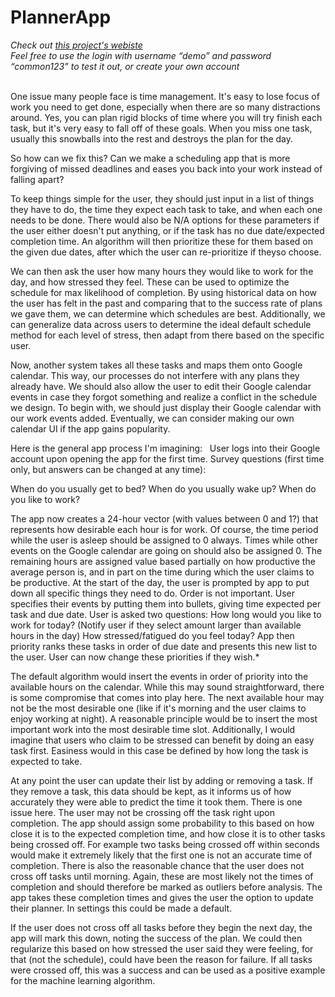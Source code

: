 # PlannerApp

*Check out [this project's webiste](https://planit.benwoodman.com)*  
*Feel free to use the login with username “demo” and password “common123” to test it out, or create your own account*  

<br />
One issue many people face is time management. It's easy to lose focus of work you need to get done, especially when there are so many distractions around. Yes, you can plan rigid blocks of time where you will try finish each task, but it's very easy to fall off of these goals. When you miss one task, usually this snowballs into the rest and destroys the plan for the day.

So how can we fix this? Can we make a scheduling app that is more forgiving of missed deadlines and eases you back into your work instead of falling apart?

To keep things simple for the user, they should just input in a list of things they have to do, the time they expect each task to take, and when each one needs to be done. There would also be N/A options for these parameters if the user either doesn't put anything, or if the task has no due date/expected completion time. An algorithm will then prioritize these for them based on the given due dates, after which the user can re-prioritize if theyso choose.

We can then ask the user how many hours they would like to work for the day, and how stressed they feel. These can be used to optimize the schedule for max likelihood of completion. By using historical data on how the user has felt in the past and comparing that to the success rate of plans we gave them, we can determine which schedules are best. Additionally, we can generalize data across users to determine the ideal default schedule method for each level of stress, then adapt from there based on the specific user.

Now, another system takes all these tasks and maps them onto Google calendar. This way, our processes do not interfere with any plans they already have. We should also allow the user to edit their Google calendar events in case they forgot something and realize a conflict in the schedule we design. To begin with, we should just display their Google calendar with our work events added. Eventually, we can consider making our own calendar UI if the app gains popularity.


Here is the general app process I'm imagining:
 
User logs into their Google account upon opening the app for the first time.
Survey questions (first time only, but answers can be changed at any time):

When do you usually get to bed?
When do you usually wake up?
When do you like to work?

The app now creates a 24-hour vector (with values between 0 and 1?) that represents how desirable each hour is for work. Of course, the time period while the user is asleep should be assigned to 0 always. Times while other events on the Google      calendar are going on should also be assigned 0. The remaining hours are assigned value based partially on how productive the average person is, and in part on the time during which the user claims to be productive.
At the start of the day, the user is prompted by app to put down all specific things they need to do. Order is not important.
User specifies their events by putting them into bullets, giving time expected per task and due date.
User is asked two questions:
How long would you like to work for today? (Notify user if they select amount larger than available hours in the day)
How stressed/fatigued do you feel today?
App then priority ranks these tasks in order of due date and presents this new list to the user. User can now change these priorities if they wish.*

The default algorithm would insert the events in order of priority into the available hours on the calendar. While this may sound straightforward, there is some compromise that comes into play here. The next available hour may not be the most desirable one (like if it's morning and the user claims to enjoy working at night). A reasonable principle would be to insert the most important work into the most desirable time slot. Additionally, I would imagine that users who claim to be stressed can benefit by doing an easy task first. Easiness would in this case be defined by how long the task is expected to take.

At any point the user can update their list by adding or removing a task. If they remove a task, this data should be kept, as it informs us of how accurately they were able to predict the time it took them. There is one issue here. The user may not be crossing off the task right upon completion. The app should assign some probability to this based on how close it is to the expected completion time, and how close it is to other tasks being crossed off. For example two tasks being crossed off within seconds would make it extremely likely that the first one is not an accurate time of completion. There is also the reasonable chance that the user does not cross off tasks until morning. Again, these are most likely not the times of completion and should therefore be marked as outliers before analysis. The app takes these completion times and gives the user the option to update their planner. In settings this could be made a default.

If the user does not cross off all tasks before they begin the next day, the app will mark this down, noting the success of the plan. We could then regularize this based on how stressed the user said they were feeling, for that (not the schedule), could have been the reason for failure. If all tasks were crossed off, this was a success and can be used as a positive example for the machine learning algorithm.
